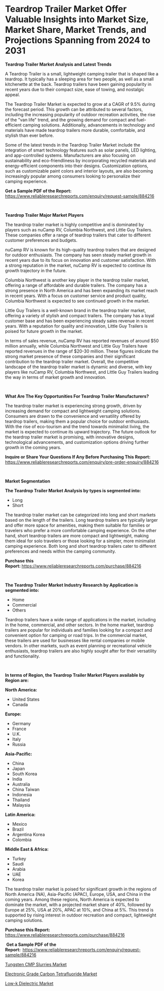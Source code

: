 <p><h1>Teardrop Trailer Market Offer Valuable Insights into Market Size, Market Share, Market Trends, and Projections Spanning from 2024 to 2031</h1></p><p><strong>Teardrop Trailer Market Analysis and Latest Trends</strong></p>
<p><p>A Teardrop Trailer is a small, lightweight camping trailer that is shaped like a teardrop. It typically has a sleeping area for two people, as well as a small kitchenette at the back. Teardrop trailers have been gaining popularity in recent years due to their compact size, ease of towing, and nostalgic appeal.</p><p>The Teardrop Trailer Market is expected to grow at a CAGR of 9.5% during the forecast period. This growth can be attributed to several factors, including the increasing popularity of outdoor recreation activities, the rise of the "van life" trend, and the growing demand for compact and fuel-efficient camping solutions. Additionally, advancements in technology and materials have made teardrop trailers more durable, comfortable, and stylish than ever before.</p><p>Some of the latest trends in the Teardrop Trailer Market include the integration of smart technology features such as solar panels, LED lighting, and app-controlled systems. Manufacturers are also focusing on sustainability and eco-friendliness by incorporating recycled materials and energy-efficient components into their designs. Customization options, such as customizable paint colors and interior layouts, are also becoming increasingly popular among consumers looking to personalize their camping experience.</p></p>
<p><strong>Get a Sample PDF of the Report:&nbsp;</strong> <a href="https://www.reliableresearchreports.com/enquiry/request-sample/884216">https://www.reliableresearchreports.com/enquiry/request-sample/884216</a></p>
<p>&nbsp;</p>
<p><strong>Teardrop Trailer Major Market Players</strong></p>
<p><p>The teardrop trailer market is highly competitive and is dominated by players such as nuCamp RV, Columbia Northwest, and Little Guy Trailers. These companies offer a range of teardrop trailers that cater to different customer preferences and budgets.</p><p>nuCamp RV is known for its high-quality teardrop trailers that are designed for outdoor enthusiasts. The company has seen steady market growth in recent years due to its focus on innovation and customer satisfaction. With a strong reputation in the market, nuCamp RV is expected to continue its growth trajectory in the future.</p><p>Columbia Northwest is another key player in the teardrop trailer market, offering a range of affordable and durable trailers. The company has a strong presence in North America and has been expanding its market reach in recent years. With a focus on customer service and product quality, Columbia Northwest is expected to see continued growth in the market.</p><p>Little Guy Trailers is a well-known brand in the teardrop trailer market, offering a variety of stylish and compact trailers. The company has a loyal customer base and has been experiencing steady sales revenue in recent years. With a reputation for quality and innovation, Little Guy Trailers is poised for future growth in the market.</p><p>In terms of sales revenue, nuCamp RV has reported revenues of around $50 million annually, while Columbia Northwest and Little Guy Trailers have reported revenues in the range of $20-30 million. These figures indicate the strong market presence of these companies and their significant contribution to the teardrop trailer market. Overall, the competitive landscape of the teardrop trailer market is dynamic and diverse, with key players like nuCamp RV, Columbia Northwest, and Little Guy Trailers leading the way in terms of market growth and innovation.</p></p>
<p>&nbsp;</p>
<p><strong>What Are The Key Opportunities For Teardrop Trailer Manufacturers?</strong></p>
<p><p>The teardrop trailer market is experiencing strong growth, driven by increasing demand for compact and lightweight camping solutions. Consumers are drawn to the convenience and versatility offered by teardrop trailers, making them a popular choice for outdoor enthusiasts. With the rise of eco-tourism and the trend towards minimalist living, the market is expected to continue its upward trajectory. The future outlook for the teardrop trailer market is promising, with innovative designs, technological advancements, and customization options driving further growth in the coming years.</p></p>
<p><strong>Inquire or Share Your Questions If Any Before Purchasing This Report:</strong> <a href="https://www.reliableresearchreports.com/enquiry/pre-order-enquiry/884216">https://www.reliableresearchreports.com/enquiry/pre-order-enquiry/884216</a></p>
<p>&nbsp;</p>
<p><strong>Market Segmentation</strong></p>
<p><strong>The Teardrop Trailer Market Analysis by types is segmented into:</strong></p>
<p><ul><li>Long</li><li>Short</li></ul></p>
<p><p>The teardrop trailer market can be categorized into long and short markets based on the length of the trailers. Long teardrop trailers are typically larger and offer more space for amenities, making them suitable for families or travelers who prefer a more comfortable camping experience. On the other hand, short teardrop trailers are more compact and lightweight, making them ideal for solo travelers or those looking for a simpler, more minimalist camping experience. Both long and short teardrop trailers cater to different preferences and needs within the camping community.</p></p>
<p><strong>Purchase this Report:&nbsp;</strong><a href="https://www.reliableresearchreports.com/purchase/884216">https://www.reliableresearchreports.com/purchase/884216</a></p>
<p>&nbsp;</p>
<p><strong>The Teardrop Trailer Market Industry Research by Application is segmented into:</strong></p>
<p><ul><li>Home</li><li>Commercial</li><li>Others</li></ul></p>
<p><p>Teardrop trailers have a wide range of applications in the market, including in the home, commercial, and other sectors. In the home market, teardrop trailers are popular for individuals and families looking for a compact and convenient option for camping or road trips. In the commercial market, these trailers are used for businesses like rental companies or mobile vendors. In other markets, such as event planning or recreational vehicle enthusiasts, teardrop trailers are also highly sought after for their versatility and functionality.</p></p>
<p>&nbsp;</p>
<p><strong>In terms of Region, the Teardrop Trailer Market Players available by Region are:</strong></p>
<p>
    <p> <strong> North America: </strong>
        <ul>
            <li>United States</li>
            <li>Canada</li>
        </ul>
        </p> 
    <p> <strong> Europe: </strong>
        <ul>
            <li>Germany</li>
            <li>France</li>
            <li>U.K.</li>
            <li>Italy</li>
            <li>Russia</li>
        </ul>
        </p> 
    <p> <strong> Asia-Pacific: </strong>
        <ul>
            <li>China</li>
            <li>Japan</li>
            <li>South Korea</li>
            <li>India</li>
            <li>Australia</li>
            <li>China Taiwan</li>
            <li>Indonesia</li>
            <li>Thailand</li>
            <li>Malaysia</li>
        </ul>
        </p> 
    <p> <strong> Latin America: </strong>
        <ul>
            <li>Mexico</li>
            <li>Brazil</li>
            <li>Argentina Korea</li>
            <li>Colombia</li>
        </ul>
        </p> 
    <p> <strong> Middle East & Africa: </strong>
        <ul>
            <li>Turkey</li>
            <li>Saudi</li>
            <li>Arabia</li>
            <li>UAE</li>
            <li>Korea</li>
        </ul>
    </p>
    </p>
<p><p>The teardrop trailer market is poised for significant growth in the regions of North America (NA), Asia-Pacific (APAC), Europe, USA, and China in the coming years. Among these regions, North America is expected to dominate the market, with a projected market share of 40%, followed by Europe at 25%, USA at 20%, APAC at 10%, and China at 5%. This trend is supported by rising interest in outdoor recreation and compact, lightweight camping solutions.</p></p>
<p><strong>Purchase this Report: </strong><a href="https://www.reliableresearchreports.com/purchase/884216">https://www.reliableresearchreports.com/purchase/884216</a></p>
<p>&nbsp;<strong>Get a Sample PDF of the Report:&nbsp;&nbsp;</strong><a href="https://www.reliableresearchreports.com/enquiry/request-sample/884216">https://www.reliableresearchreports.com/enquiry/request-sample/884216</a></p>
<p><strong></strong></p>
<p><p><a href="https://view.publitas.com/reportprime-1/tungsten-cmp-slurries-market-research-report-reveals-the-latest-trends-and-opportunities-of-this-market-for-period-from-2023-2030/">Tungsten CMP Slurries Market</a></p><p><a href="https://view.publitas.com/reportprime-1/electronic-grade-carbon-tetrafluoride-market-size-evaluating-its-market-trends-growth-and-projections-2023-2030/">Electronic Grade Carbon Tetrafluoride Market</a></p><p><a href="https://view.publitas.com/reportprime-1/low-k-dielectric-market-analysis-and-market-size-global-industry-overview-market-segmentation-and-forecast-2023-to-2030/">Low-k Dielectric Market</a></p></p>